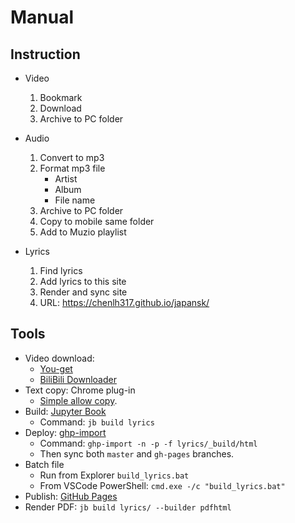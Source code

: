
# Manual

## Instruction

- Video
  1. Bookmark
  2. Download
  3. Archive to PC folder

- Audio
  1. Convert to mp3
  2. Format mp3 file
     - Artist
     - Album
     - File name
  3. Archive to PC folder
  4. Copy to mobile same folder
  5. Add to Muzio playlist

- Lyrics
  1. Find lyrics
  2. Add lyrics to this site
  3. Render and sync site
  4. URL: https://chenlh317.github.io/japansk/

## Tools

- Video download:
  - [You-get](https://you-get.org/)
  - [BiliBili Downloader](https://chromewebstore.google.com/detail/bilibili-downloader/hpblinpebjlcdcmpmfkbioliagcppmof)
- Text copy: Chrome plug-in
  - [Simple allow copy](https://chrome.google.com/webstore/detail/simple-allow-copy/aefehdhdciieocakfobpaaolhipkcpgc).
- Build: [Jupyter Book](https://jupyterbook.org/en/stable/intro.html)
  - Command: `jb build lyrics`
- Deploy: [ghp-import](https://jupyterbook.org/en/stable/publish/gh-pages.html#option-2-automatically-push-your-build-files-with-ghp-import)
  - Command: `ghp-import -n -p -f lyrics/_build/html`
  - Then sync both `master` and `gh-pages` branches.
- Batch file
  - Run from Explorer `build_lyrics.bat`
  - From VSCode PowerShell: `cmd.exe -/c "build_lyrics.bat"`
- Publish: [GitHub Pages](https://pages.github.com/)
- Render PDF: `jb build lyrics/ --builder pdfhtml`
